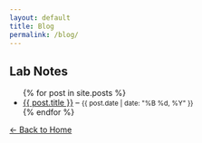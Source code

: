 ```yaml
---
layout: default
title: Blog
permalink: /blog/
---
```


<h2>Lab Notes</h2>

<ul>
  {% for post in site.posts %}
    <li>
      <a href="{{ site.baseurl }}{{ post.url}}">{{ post.title }}</a> – <small>{{ post.date | date: "%B %d, %Y" }}</small>
    </li>
  {% endfor %}
</ul>
<p><a href="/">← Back to Home</a></p>
